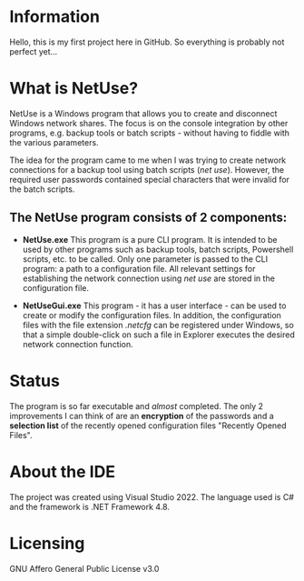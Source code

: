 # Information
Hello, this is my first project here in GitHub. So everything is probably not perfect yet...

# What is NetUse?
NetUse is a Windows program that allows you to create and disconnect Windows network shares. The focus is on the console integration by other programs, e.g. backup tools or batch scripts - without having to fiddle with the various parameters.

The idea for the program came to me when I was trying to create network connections for a backup tool using batch scripts (_net use_). However, the required user passwords contained special characters that were invalid for the batch scripts.

## The NetUse program consists of 2 components:

* **NetUse.exe** This program is a pure CLI program. It is intended to be used by other programs such as backup tools, batch scripts, Powershell scripts, etc. to be called. Only one parameter is passed to the CLI program: a path to a configuration file. All relevant settings for establishing the network connection using _net use_ are stored in the configuration file.

* **NetUseGui.exe** This program - it has a user interface - can be used to create or modify the configuration files. 
In addition, the configuration files with the file extension _.netcfg_ can be registered under Windows, so that a simple double-click on such a file in Explorer executes the desired network connection function.

# Status
The program is so far executable and _almost_ completed.
The only 2 improvements I can think of are an **encryption** of the passwords and a **selection list** of the recently opened configuration files "Recently Opened Files".

# About the IDE
The project was created using Visual Studio 2022. The language used is C# and the framework is .NET Framework 4.8.

# Licensing
GNU Affero General Public License v3.0
